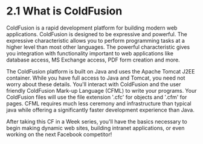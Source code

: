 # 2.1 What is ColdFusion

ColdFusion is a rapid development platform for building modern web
applications. ColdFusion is designed to be expressive and powerful. The
expressive characteristic allows you to perform programming tasks at a
higher level than most other languages. The powerful characteristic
gives you integration with functionality important to web applications
like database access, MS Exchange access, PDF form creation and more.

The ColdFusion platform is built on Java and uses the Apache Tomcat J2EE
container. While you have full access to Java and Tomcat, you need not
worry about these details. You'll interact with ColdFusion and the user
friendly ColdFusion Mark-up Language (CFML) to write your programs. Your
ColdFusion files will use the file extension '.cfc' for objects and
'.cfm' for pages. CFML requires much less ceremony and infrastructure
than typical java while offering a significantly faster development
experience than Java.

After taking this CF in a Week series, you'll have the basics necessary
to begin making dynamic web sites, building intranet applications, or
even working on the next Facebook competitor!
